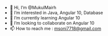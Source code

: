 - 👋 Hi, I’m @MukulMairh
- 👀 I’m interested in Java, Angular 10, Database
- 🌱 I’m currently learning Angular 10
- 💞️ I’m looking to collaborate on Angular 10 
- 📫 How to reach me : msoni7718@gmail.com


